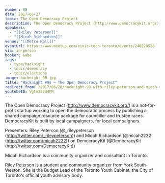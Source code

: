 ```yaml
---
number: 98
date: 2017-06-27
topic: The Open Democracy Project
description: The Open Democracy Project (http://www.democracykit.org/) is a not-for-profit startup working to open the democratic process by publishing a shared campaign resource package for councillor and trustee races. DemocracyKit is built by local campaigners, for local campaigners.
speakers:
  - "[[Riley Peterson]]"
  - "[[Micah Richardson]]"
venue: "[[Metro Hall]]"
eventUrl: https://www.meetup.com/civic-tech-toronto/events/240220528
via: in-person
booker: Gabe
tags:
  - type/hacknight
  - topic/democracy
  - topic/elections
image: hacknight_98.jpg
title: "Hacknight #98 – The Open Democracy Project"
redirect_from: /2017/06/28/hacknight-98-with-riley-peterson-and-micah-richardson/
youtubeID: Vgtm25z44PM
---
```

The Open Democracy Project (http://www.democracykit.org/) is a not-for-profit startup working to open the democratic process by publishing a shared campaign resource package for councillor and trustee races. DemocracyKit is built by local campaigners, for local campaigners.

Presenters: Riley Peterson (@_rileypeterson (http://twitter.com/_rileypeterson)) and Micah Richardson (@micah2222 (http://twitter.com/micah2222)) on DemocracyKit (@DemocracyKit (http://twitter.com/DemocracyKit))



Micah Richardson is a community organizer and consultant in Toronto.

Riley Peterson is a student and community organizer from York South-Weston. She is the Budget Lead of the Toronto Youth Cabinet, the City of Toronto's official youth advisory body.